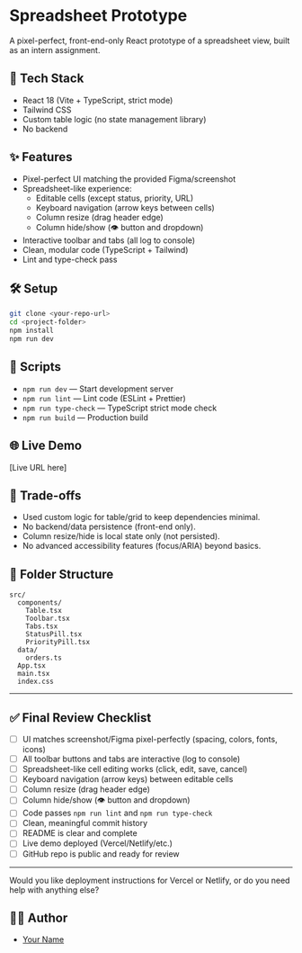 # Spreadsheet Prototype

A pixel-perfect, front-end-only React prototype of a spreadsheet view, built as an intern assignment.

## 🚀 Tech Stack

- React 18 (Vite + TypeScript, strict mode)
- Tailwind CSS
- Custom table logic (no state management library)
- No backend

## ✨ Features

- Pixel-perfect UI matching the provided Figma/screenshot
- Spreadsheet-like experience:
  - Editable cells (except status, priority, URL)
  - Keyboard navigation (arrow keys between cells)
  - Column resize (drag header edge)
  - Column hide/show (👁️ button and dropdown)
- Interactive toolbar and tabs (all log to console)
- Clean, modular code (TypeScript + Tailwind)
- Lint and type-check pass

## 🛠️ Setup

```bash
git clone <your-repo-url>
cd <project-folder>
npm install
npm run dev
```

## 🧪 Scripts

- `npm run dev` — Start development server
- `npm run lint` — Lint code (ESLint + Prettier)
- `npm run type-check` — TypeScript strict mode check
- `npm run build` — Production build

## 🌐 Live Demo

[Live URL here]

## 📝 Trade-offs

- Used custom logic for table/grid to keep dependencies minimal.
- No backend/data persistence (front-end only).
- Column resize/hide is local state only (not persisted).
- No advanced accessibility features (focus/ARIA) beyond basics.

## 📁 Folder Structure

```
src/
  components/
    Table.tsx
    Toolbar.tsx
    Tabs.tsx
    StatusPill.tsx
    PriorityPill.tsx
  data/
    orders.ts
  App.tsx
  main.tsx
  index.css
```

---

## ✅ Final Review Checklist

- [ ] UI matches screenshot/Figma pixel-perfectly (spacing, colors, fonts, icons)
- [ ] All toolbar buttons and tabs are interactive (log to console)
- [ ] Spreadsheet-like cell editing works (click, edit, save, cancel)
- [ ] Keyboard navigation (arrow keys) between editable cells
- [ ] Column resize (drag header edge)
- [ ] Column hide/show (👁️ button and dropdown)
- [ ] Code passes `npm run lint` and `npm run type-check`
- [ ] Clean, meaningful commit history
- [ ] README is clear and complete
- [ ] Live demo deployed (Vercel/Netlify/etc.)
- [ ] GitHub repo is public and ready for review

---

Would you like deployment instructions for Vercel or Netlify, or do you need help with anything else?

## 👨‍💻 Author

- [Your Name](mailto:your.email@example.com)